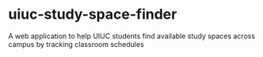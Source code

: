 # uiuc-study-space-finder
A web application to help UIUC students find available study spaces across campus by tracking classroom schedules
